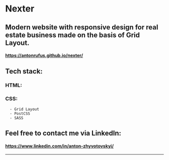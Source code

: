 # Nexter

## Modern website with responsive design for real estate business made on the basis of Grid Layout.

#### https://antonrufus.github.io/nexter/

## Tech stack:

  ### HTML:

  ### CSS:
      - Grid Layout
      - PostCSS
      - SASS
      
## Feel free to contact me via LinkedIn: 

#### https://www.linkedin.com/in/anton-zhyvotovskyi/

-----------
